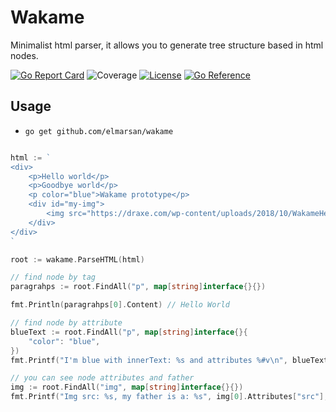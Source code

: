 # Wakame

Minimalist html parser, it allows you to generate tree structure based in html nodes.

[![Go Report Card](https://goreportcard.com/badge/github.com/elmarsan/wakame)](https://goreportcard.com/report/github.com/elmarsan/wakame)
![Coverage](https://img.shields.io/badge/Coverage-98.5%25-brightgreen)
[![License](https://img.shields.io/badge/License-Apache_2.0-blue.svg)](https://opensource.org/licenses/Apache-2.0)
[![Go Reference](https://pkg.go.dev/badge/github.com/elmarsan/wakame.svg)](https://pkg.go.dev/github.com/elmarsan/wakame)

## Usage

- `go get github.com/elmarsan/wakame`


```go

html := `
<div>
	<p>Hello world</p>
	<p>Goodbye world</p>
	<p color="blue">Wakame prototype</p>
	<div id="my-img">
		<img src="https://draxe.com/wp-content/uploads/2018/10/WakameHeader.jpg" class="img-class" alt="Wakame photo" /> 
	</div>
</div>
`

root := wakame.ParseHTML(html)

// find node by tag
paragrahps := root.FindAll("p", map[string]interface{}{})

fmt.Println(paragrahps[0].Content) // Hello World

// find node by attribute
blueText := root.FindAll("p", map[string]interface{}{
	"color": "blue",
})
fmt.Printf("I'm blue with innerText: %s and attributes %#v\n", blueText[0].Content, blueText[0].Attributes)

// you can see node attributes and father
img := root.FindAll("img", map[string]interface{}{})
fmt.Printf("Img src: %s, my father is a: %s", img[0].Attributes["src"], img[0].Parent.Tag)

```
